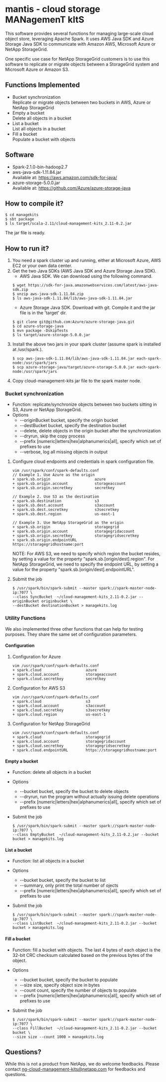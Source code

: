 # mantis - cloud storage MANagemenT kItS #

This software provides several functions for managing 
large-scale cloud object store, leveraging Apache Spark. It uses AWS Java SDK and Azure
Storage Java SDK to communicate with Amazon AWS, Microsoft Azure or NetApp StorageGrid.

One specific use case for NetApp StorageGrid customers is to use this software
to replicate or migrate objects between a StorageGrid system and Microsoft Azure or Amazon S3.

## Functions Implemented ##
* Bucket synchronization  
	Replicate or migrate objects between two buckets in AWS, Azure or NetApp StorageGrid  
* Empty a bucket  
	Delete all objects in a bucket  
* List a bucket  
	List all objects in a bucket  
* Fill a bucket  
	Populate a bucket with objects 

## Software ##
* Spark-2.1.0-bin-hadoop2.7
* aws-java-sdk-1.11.84.jar  
	Available at: https://aws.amazon.com/sdk-for-java/
* azure-storage-5.0.0.jar  
	Available at: https://github.com/Azure/azure-storage-java


## How to compile it? ##
~~~~
$ cd managekits
$ sbt package
$ ls target/scala-2.11/cloud-management-kits_2.11-0.2.jar
~~~~

The jar file is ready. 

## How to run it? ##
1. You need a spark cluster up and running, either at Microsoft Azure, AWS EC2 or your own data center. 
2. Get the two Java SDKs (AWS Java SDK and Azure Storage Java SDK). 
    * AWS Java SDK. We can download using the following command.  
	~~~~
	$ wget https://sdk-for-java.amazonwebservices.com/latest/aws-java-sdk.zip
	$ unzip aws-java-sdk-1.11.84.zip
	$ ls aws-java-sdk-1.11.84/lib/aws-java-sdk-1.11.84.jar
	~~~~
    * Azure Storage Java SDK.  Download with git. Compile it and the jar file is in the 'target' dir.
	~~~~
	$ git clone git@github.com:Azure/azure-storage-java.git  
	$ cd azure-storage-java  
	$ mvn package -DskipTests  
	$ ls target/azure-storage-5.0.0.jar  
	~~~~
3. Install the above two jars in your spark cluster (assume spark is installed at /usr/spark.).
	~~~~
	$ scp aws-java-sdk-1.11.84/lib/aws-java-sdk-1.11.84.jar each-spark-node:/usr/spark/jars
	$ scp azure-storage-java/target/azure-storage-5.0.0.jar each-spark-node:/usr/spark/jars 
	~~~~
4. Copy cloud-management-kits jar file to the spark master node.

### Bucket synchronization ### 
* Function: replicate/synchronize objects between two buckets sitting in S3, Azure or NetApp StorageGrid.
* Options
  * --originBucket bucket, specify the origin bucket 
  * --destBucket bucket, specify the destination bucket
  * --delete, delete objects in the origin bucket after the synchronization
  * --dryrun, skip the copy process
  * --prefix [numeric|letters|hex|alphanumerics|all], specify which set of prefixes to use
  * --verbose, log all missing objects in output

1. Configure cloud endpoints and credentials in spark configuration file.
	~~~~
	vim /usr/spark/conf/spark-defaults.conf
	// Example 1. Use Azure as the origin
	+ spark.sb.origin                    azure
	+ spark.sb.origin.account            storageaccount
	+ spark.sb.origin.secretkey          secretkey

	// Example 2. Use S3 as the destination
	+ spark.sb.destination               s3
	+ spark.sb.dest.account              s3account
	+ spark.sb.dest.secretkey            s3secretkey
	+ spark.sb.dest.region               us-east-1

	// Example 3. Use NetApp StorageGrid as the origin
	+ spark.sb.origin                    storagegrid
	+ spark.sb.origin.account            storagegridaccount
	+ spark.sb.origin.secretkey          storagegridsecretkey
	+ spark.sb.origin.endpointURL        https://storagegridhostname:port

	~~~~

	NOTE: For AWS S3, we need to specify which region the bucket resides, by setting a value for the property "spark.sb.[origin/dest].region". For NetApp StorageGrid, we need to specify the endpoint URL, by setting a value for the property "spark.sb.[origin/dest].endpointURL". 
	
2. Submit the job
	~~~~
	$ /usr/spark/bin/spark-submit --master spark://spark-master-node-ip:7077 \
	--class SyncBucket  ~/cloud-management-kits_2.11-0.2.jar --originBucket originbucket \
	--destBucket destinationBucket > managekits.log
	~~~~

### Utility Functions ###
We also implemented three other functions that can help for testing purposes. 
They share the same set of configuration parameters. 
#### Configuration ####
1. Configuration for Azure
	~~~~
	vim /usr/spark/conf/spark-defaults.conf
	+ spark.cloud                    azure
	+ spark.cloud.account            storageaccount
	+ spark.cloud.secretkey          secretkey
	~~~~
2. Configuration for AWS S3
	~~~~
	vim /usr/spark/conf/spark-defaults.conf
	+ spark.cloud                    s3
	+ spark.cloud.account            s3account
	+ spark.cloud.secretkey          s3secretkey
	+ spark.cloud.region             us-east-1
	~~~~
3. Configuration for NetApp StorageGrid
	~~~~
	vim /usr/spark/conf/spark-defaults.conf
	+ spark.cloud                    storagegrid
	+ spark.cloud.account            storagegridaccount
	+ spark.cloud.secretkey          storagegridsecretkey
	+ spark.cloud.endpointURL        https://storagegridhostname:port
	~~~~

#### Empty a bucket ####
* Function: delete all objects in a bucket
* Options
  * --bucket bucket, specify the bucket to delete objects
  * --dryrun, run the program without actually issuing delete operations
  * --prefix [numeric|letters|hex|alphanumerics|all], specify which set of prefixes to use

* Submit the job
	~~~~
	$ /usr/spark/bin/spark-submit --master spark://spark-master-node-ip:7077 \
	--class EmptyBucket  ~/cloud-management-kits_2.11-0.2.jar --bucket bucket > managekits.log
	~~~~

#### List a bucket ####
* Function: list all objects in a bucket
* Options
  * --bucket bucket, specify the bucket to list
  * --summary, only print the total number of ojects
  * --prefix [numeric|letters|hex|alphanumerics|all], specify which set of prefixes to use

* Submit the job
	~~~~
	$ /usr/spark/bin/spark-submit --master spark://spark-master-node-ip:7077 \
	--class ListBucket  ~/cloud-management-kits_2.11-0.2.jar --bucket bucket > managekits.log
	~~~~

#### Fill a bucket ####
* Function: fill a bucket with objects. The last 4 bytes of each object is the 32-bit CRC checksum calculated based on the previous bytes of the object.   
* Options
  * --bucket bucket, specify the bucket to populate
  * --size size, specify object size in bytes
  * --count count, specify the number of objects to populate
  * --prefix [numeric|letters|hex|alphanumerics|all], specify which set of prefixes to use

* Submit the job
	~~~~
	$ /usr/spark/bin/spark-submit --master spark://spark-master-node-ip:7077 \
	--class FillBucket  ~/cloud-management-kits_2.11-0.2.jar --bucket bucket \
	--size size --count 1000 > managekits.log
	~~~~

## Questions? ##
While this is not a product from NetApp, we do welcome feedbacks. Please contact ng-cloud-management-kits@netapp.com for feedbacks and questions. 
